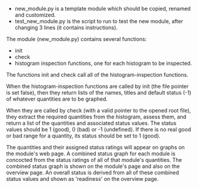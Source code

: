 * new_module.py is a template module which should be copied, renamed and customized.
* test_new_module.py is the script to run to test the new module, after changing 3 lines (it contains instructions).

The module (new_module.py) contains several functions:
* init
* check
* histogram inspection functions, one for each histogram to be inspected.  

The functions init and check call all of the histogram-inspection functions.  

When the histogram-inspection functions are called by init (the file pointer is set false), then they return lists of the names, titles and default status (-1) of whatever quantities are to be graphed.  

When they are called by check (with a valid pointer to the opened root file), they extract the required quantities from the histogram, assess them, and return a list of the quantities and associated status values.  The status values should be 1 (good), 0 (bad) or -1 (undefined).  If there is no real good or bad range for a quantity, its status should be set to 1 (good). 

The quantities and their assigned status ratings will appear on graphs on the module's web page.  A combined status graph for each  module is concocted from the status ratings of all of that module's quantities.  The combined status graph is shown on the module's page and also on the overview page.  An overall status is derived from all of these combined status values and shown as 'readiness' on the overview page. 
